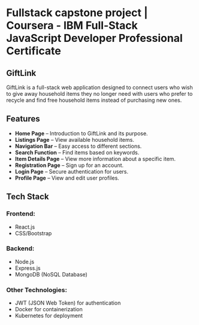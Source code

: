 # Fullstack capstone project | Coursera - IBM Full-Stack JavaScript Developer Professional Certificate

## GiftLink

GiftLink is a full-stack web application designed to connect users who wish to give away household items they no longer need with users who prefer to recycle and find free household items instead of purchasing new ones.

## Features

- **Home Page** – Introduction to GiftLink and its purpose.
- **Listings Page** – View available household items.
- **Navigation Bar** – Easy access to different sections.
- **Search Function** – Find items based on keywords.
- **Item Details Page** – View more information about a specific item.
- **Registration Page** – Sign up for an account.
- **Login Page** – Secure authentication for users.
- **Profile Page** – View and edit user profiles.

## Tech Stack

### **Frontend:**
- React.js
- CSS/Bootstrap

### **Backend:**
- Node.js
- Express.js
- MongoDB (NoSQL Database)

### **Other Technologies:**
- JWT (JSON Web Token) for authentication
- Docker for containerization
- Kubernetes for deployment
